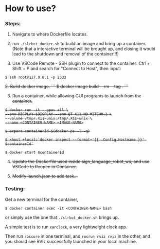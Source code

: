 # How to use?


### Steps:

1. Navigate to where Dockerfile locates.

2. run ```./slrbot_docker.sh``` to build an image and bring up a container. (Note that a interactive terminal will be brought up, and closing it would lead to the shutdown and removal of the container!!!)

3. Use VSCode Remote - SSH plugin to connect to the container: Ctrl + Shift + P and search for "Connect to Host", then input:
```
$ ssh root@127.0.0.1 -p 2333
```

<strike>
2. Build docker image.
```
$ docker image build --rm --tag <IMAGE-NAME> .
```

3. Run a container, while allowing GUI programs to launch from the container.
```
$ docker run -it --gpus all \
--env DISPLAY=$DISPLAY --env QT_X11_NO_MITSHM=1 \
--volume /tmp/.X11-unix:/tmp/.X11-unix \
--name <CONTAINER-NAME> <IMAGE-NAME>

$ export containerId=$(docker ps -l -q)

$ xhost +local:`docker inspect --format='{{ .Config.Hostname }}' $containerId`

$ docker start $containerId
```

4. Update the Dockerfile used inside sign_language_robot_ws, and use VSCode to Reopen in Container.

5. Modify launch.json to add task...
</strike>

### Testing:

Get a new terminal for the container,
```
$ docker container exec -it <CONTAINER-NAME> bash
```
or simply use the one that ```./slrbot_docker.sh``` brings up.

A simple test is to run ```xarclock```, a very lightweight clock app.

Then run ```roscore``` in one terminal, and ```rosrun rviz rviz``` in the other, and you should see RViz successfully launched in your local machine.
